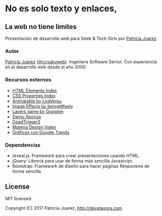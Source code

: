 # No es solo texto y enlaces,
## La web no tiene límites
Presentación de desarrollo web para Geek & Tech Girls por [Patricia Juarez](http://develagora.com)

### Autor
[Patricia Juarez](http://develagora.com) ([@ccsakuweb](http://twitter.com/ccsakuweb)). Ingeniera Software Senior. Con experiencia en el desarrollo web desde el año 2000.

### Recursos externos
- [HTML Elements Index](https://meiert.com/en/indices/html-elements/)
- [CSS Properties Index](https://meiert.com/en/indices/css-properties/)
- [Animatable by LeaVerou](https://github.com/leaverou/animatable)
- [Image Effects by bennettfeely](https://github.com/bennettfeely/image-effects)
- [Layers game by Graggen](https://www.freeriderhd.com/t/1016-layers)
- [Demo Sponza](http://babylonjs.com/Demos/Sponza/)
- [DeadTrigger2](http://beta.unity3d.com/jonas/DT2/)
- [Materia Design Video](https://material.io/)
- [Gráficas con Google Trends](https://www.google.es/trends/)


### Dependencias
- reveal.js: Framework para crear presentaciones usando HTML.
- jQuery: Librería para usar de forma más sencilla Javascript.
- Bootstrap: Framework de diseño para hacer páginas Responsive de forma sencilla. 


## License

MIT licensed

Copyright (C) 2017 Patricia Juarez, http://develagora.com
